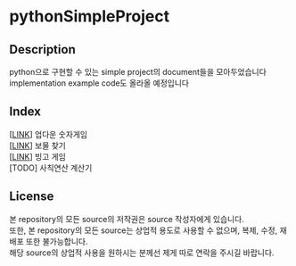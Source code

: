 # pythonSimpleProject


## Description

python으로 구현할 수 있는 simple project의 document들을 모아두었습니다<br>
implementation example code도 올라올 예정입니다<br>


## Index

[[LINK](https://github.com/happyhddey/pythonSimpleProject/blob/main/project/updown/updownNumberGame.md)] 업다운 숫자게임<br>
[[LINK](https://github.com/happyhddey/pythonSimpleProject/blob/main/project/treasureHunt/treasureHunt.md)] 보물 찾기 <br>
[[LINK](https://github.com/happyhddey/pythonSimpleProject/blob/main/project/allYouNeedIsFunction/bingoGame.md)] 빙고 게임<br>
[TODO] 사칙연산 계산기<br>


## License

본 repository의 모든 source의 저작권은 source 작성자에게 있습니다.<br>
또한, 본 repository의 모든 source는 상업적 용도로 사용할 수 없으며, 복제, 수정, 재배포 또한 불가능합니다.<br>
해당 source의 상업적 사용을 원하시는 분께선 제게 따로 연락을 주시길 바랍니다.<br>
